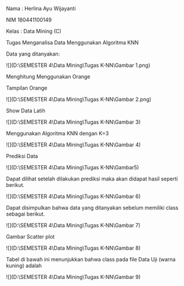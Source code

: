 Nama : Herlina Ayu Wijayanti

NIM 180441100149

Kelas : Data Mining (C)



Tugas Menganalisa Data Menggunakan Algoritma KNN

Data yang ditanyakan:

![](D:\SEMESTER 4\Data Mining\Tugas K-NN\Gambar 1.png)

Menghitung Menggunakan Orange

Tampilan Orange 

![](D:\SEMESTER 4\Data Mining\Tugas K-NN\Gambar 2.png)

Show Data Latih

![](D:\SEMESTER 4\Data Mining\Tugas K-NN\Gambar 3)

Menggunakan Algoritma KNN dengan K=3

![](D:\SEMESTER 4\Data Mining\Tugas K-NN\Gambar 4)

Prediksi Data

![](D:\SEMESTER 4\Data Mining\Tugas K-NN\Gambar5)

Dapat dilihat setelah dilakukan prediksi maka akan didapat hasil seperti berikut. 

![](D:\SEMESTER 4\Data Mining\Tugas K-NN\Gambar 6)

Dapat disimpulkan bahwa data yang ditanyakan sebelum memiliki class sebagai berikut.

![](D:\SEMESTER 4\Data Mining\Tugas K-NN\Gambar 7)

Gambar Scatter plot

![](D:\SEMESTER 4\Data Mining\Tugas K-NN\Gambar 8)

Tabel di bawah ini menunjukkan bahwa class pada file Data Uji (warna kuning)  adalah

![](D:\SEMESTER 4\Data Mining\Tugas K-NN\Gambar 9)